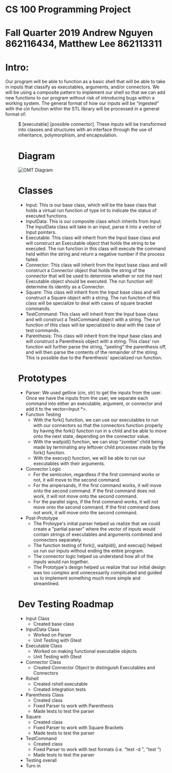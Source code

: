 # CS 100 Programming Project
# Fall Quarter 2019 Andrew Nguyen 862116434, Matthew Lee 862113311

# Intro:
Our program will be able to function as a basic shell that will be able to take in inputs that classify as executables, arguments, and/or connectors. We will be using a composite pattern to implement our shell so that we can add new functions to our program without risk of introducing bugs within a working system. The general format of how our inputs will be “ingested” with the cin function within the STL library <iostream> will be processed in a general format of: <dir name>$ <executable> [executable] [possible connector]. These inputs will be transformed into classes and structures with an interface through the use of inheritance, polymorphism, and encapsulation.

# Diagram
![OMT Diagram](https://github.com/cs100/assignment-scootscoot/blob/master/images/OMT%20Diagram%20Final%20Draft.JPG)


# Classes
* Input: This is our base class, which will be the base class that holds a virtual run function of type int to indicate the status of executed functions. 
* InputData: This is our composite class which inherits from Input. The InputData class will take in an input, parse it into a vector of Input pointers.
* Executable: This class will inherit from the Input base class and will construct an Executable object that holds the string to be executed. The run function in this class will execute the command held within the string and return a negative number if the process failed.
* Connector: This class will inherit from the Input base class and will construct a Connector object that holds the string of the connector that will be used to determine whether or not the next Executable object should be executed. The run function will determine its identity as a Connector.
* Square: This class will inherit from the Input base class and will construct a Square object with a string. The run function of this class will be specialize to deal with cases of square bracket commands.
* TestCommand: This class will inherit from the Input base class and will construct a TestCommand object with a string. The run function of this class will be specialized to deal with the case of test commands.
* Parenthesis: This class will inherit from the Input base class and will construct a Parenthesis object with a string. This class' run function will further parse the string, "peeling" the parenthesis off, and will then parse the contents of the remainder of the string. This is possible due to the Parenthesis' specialized run function.

# Prototypes
* Parser: We used getline (cin, str) to get the inputs from the user. Once we have the inputs from the user, we separate each command into either an executable, argument, or connector and add it to the vector<Input *>.
* Function Testing
  * With the fork() function, we can use our executables to run with our connectors so that the connectors function properly by having the fork() function run in a child and be able to move onto the next state, depending on the connector value.
  * With the waitpid() function, we can stop “zombie” child being made by terminating any leftover child processes made by the fork() function.
  * With the execvp() function, we will be able to run our executables with their arguments.
* Connector Logic
  * For the semicolon, regardless if the first command works or not, it will move to the second command.
  * For the ampersands, if the first command works, it will move onto the second command. If the first command does not work, it will not move onto the second command.
  * For the parallel signs, if the first command works, it will not move onto the second command. If the first command does not work, it will move onto the second command.
* Post-Prototype
  * The Protoype's initial parser helped us realize that we could create a "partial parser" where the vector of inputs would contain strings of executables and arguments combined and connectors separately.
  * The function testing of fork(), waitpid(), and execvp() helped us run our inputs without ending the entire program.
  * The connector logic helped us understand how all of the inputs would run together.
  * The Prototype's design helped us realize that our initial design was too complex and unnecessarily complicated and guided us to implement something much more simple and streamlined.

# Dev Testing Roadmap
* Input Class
  * Created base class
* InputData Class
  * Worked on Parser
  * Unit Testing with Gtest
* Executable Class
  * Worked on making functional executable objects
  * Unit Testing with Gtest
* Connector Class
  * Created Connector Object to distinguish Executables and Connectors
* Rshell
  * Created rshell executable
  * Created integration tests
* Parenthesis Class
  * Created class
  * Fixed Parser to work with Parenthesis
  * Made tests to test the parser
* Square
  * Created class
  * Fixed Parser to work with Square Brackets
  * Made tests to test the parser
* TestCommand
  * Created class
  * Fixed Parser to work with test formats (i.e. "test -d <fileName>", "test <fileName>")
  * Made tests to test the parser
* Testing overall
* Turn in

